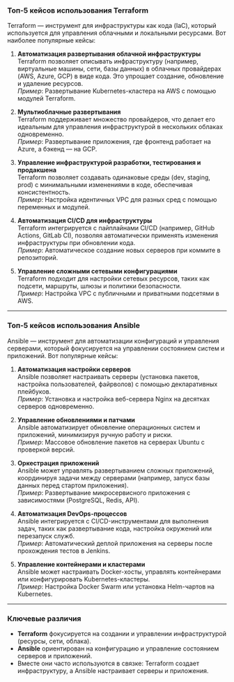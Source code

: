 ### Топ-5 кейсов использования Terraform

Terraform — инструмент для инфраструктуры как кода (IaC), который используется для управления облачными и локальными ресурсами. Вот наиболее популярные кейсы:

1. **Автоматизация развертывания облачной инфраструктуры**  
   Terraform позволяет описывать инфраструктуру (например, виртуальные машины, сети, базы данных) в облачных провайдерах (AWS, Azure, GCP) в виде кода. Это упрощает создание, обновление и удаление ресурсов.  
   *Пример*: Развертывание Kubernetes-кластера на AWS с помощью модулей Terraform.

2. **Мультиоблачные развертывания**  
   Terraform поддерживает множество провайдеров, что делает его идеальным для управления инфраструктурой в нескольких облаках одновременно.  
   *Пример*: Развертывание приложения, где фронтенд работает на Azure, а бэкенд — на GCP.

3. **Управление инфраструктурой разработки, тестирования и продакшена**  
   Terraform позволяет создавать одинаковые среды (dev, staging, prod) с минимальными изменениями в коде, обеспечивая консистентность.  
   *Пример*: Настройка идентичных VPC для разных сред с помощью переменных и модулей.

4. **Автоматизация CI/CD для инфраструктуры**  
   Terraform интегрируется с пайплайнами CI/CD (например, GitHub Actions, GitLab CI), позволяя автоматически применять изменения инфраструктуры при обновлении кода.  
   *Пример*: Автоматическое создание новых серверов при коммите в репозиторий.

5. **Управление сложными сетевыми конфигурациями**  
   Terraform подходит для настройки сетевых ресурсов, таких как подсети, маршруты, шлюзы и политики безопасности.  
   *Пример*: Настройка VPC с публичными и приватными подсетями в AWS.

---

### Топ-5 кейсов использования Ansible

Ansible — инструмент для автоматизации конфигураций и управления серверами, который фокусируется на управлении состоянием систем и приложений. Вот популярные кейсы:

1. **Автоматизация настройки серверов**  
   Ansible позволяет настраивать серверы (установка пакетов, настройка пользователей, файрволов) с помощью декларативных плейбуков.  
   *Пример*: Установка и настройка веб-сервера Nginx на десятках серверов одновременно.

2. **Управление обновлениями и патчами**  
   Ansible автоматизирует обновление операционных систем и приложений, минимизируя ручную работу и риски.  
   *Пример*: Массовое обновление пакетов на серверах Ubuntu с проверкой версий.

3. **Оркестрация приложений**  
   Ansible может управлять развертыванием сложных приложений, координируя задачи между серверами (например, запуск базы данных перед стартом приложения).  
   *Пример*: Развертывание микросервисного приложения с зависимостями (PostgreSQL, Redis, API).

4. **Автоматизация DevOps-процессов**  
   Ansible интегрируется с CI/CD-инструментами для выполнения задач, таких как развертывание кода, настройка окружений или перезапуск служб.  
   *Пример*: Автоматический деплой приложения на серверы после прохождения тестов в Jenkins.

5. **Управление контейнерами и кластерами**  
   Ansible может настраивать Docker-хосты, управлять контейнерами или конфигурировать Kubernetes-кластеры.  
   *Пример*: Настройка Docker Swarm или установка Helm-чартов на Kubernetes.

---

### Ключевые различия
- **Terraform** фокусируется на создании и управлении инфраструктурой (ресурсы, сети, облака).  
- **Ansible** ориентирован на конфигурацию и управление состоянием серверов и приложений.  
- Вместе они часто используются в связке: Terraform создает инфраструктуру, а Ansible настраивает серверы и приложения.

